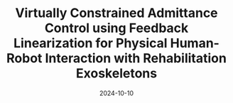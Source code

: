 ---
title: "Virtually Constrained Admittance Control using Feedback Linearization for Physical Human-Robot Interaction with Rehabilitation Exoskeletons"
authors: "Jianwei Sun, Yasamin Foroutani, Jacob Rosen."
venue: "IEEE/ASME Transactions on Mechatronics (TMECH), 2024."
date: 2024-10-10
link: "https://ieeexplore.ieee.org/document/10747031"
pdf: "../assets/files/TMECH_2024.pdf"
citation: 'J. Sun, Y. Foroutani and J. Rosen, "Virtually Constrained Admittance Control using Feedback Linearization for Physical Human-Robot Interaction with Rehabilitation Exoskeletons," in IEEE/ASME Transactions on Mechatronics, 2024, doi: 10.1109/TMECH.2024.3480157.'
video: "https://youtu.be/ZdF0xJAFYuc"
selected: true
---